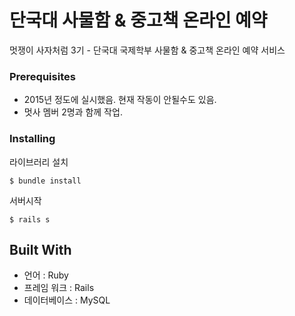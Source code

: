 # 단국대 사물함 & 중고책 온라인 예약 

멋쟁이 사자처럼 3기 - 단국대 국제학부 사물함 & 중고책 온라인 예약 서비스

### Prerequisites
- 2015년 정도에 실시했음. 현재 작동이 안될수도 있음. 
- 멋사 멤버 2명과 함께 작업.

### Installing

라이브러리 설치

```
$ bundle install 
```

서버시작

```
$ rails s
```

## Built With
- 언어 : Ruby
- 프레임 워크 : Rails
- 데이터베이스 : MySQL
